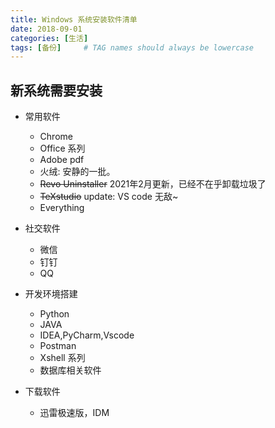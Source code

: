 ```yaml
---
title: Windows 系统安装软件清单
date: 2018-09-01
categories: [生活]
tags: [备份]     # TAG names should always be lowercase
---
```


## 新系统需要安装
- 常用软件
  - Chrome
  - Office 系列
  - Adobe pdf
  - 火绒: 安静的一批。
  - ~~Revo Uninstaller~~ 2021年2月更新，已经不在乎卸载垃圾了
  - ~~TeXstudio~~  update: VS code 无敌~
  - Everything

- 社交软件
  - 微信
  - 钉钉
  - QQ
- 开发环境搭建
  - Python 
  - JAVA 
  - IDEA,PyCharm,Vscode
  - Postman
  - Xshell 系列
  - 数据库相关软件
- 下载软件
  - 迅雷极速版，IDM


